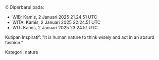 ⏰ Diperbarui pada:
- WIB: Kamis, 2 Januari 2025 21.24.51 UTC
- WITA: Kamis, 2 Januari 2025 22.24.51 UTC
- WIT: Kamis, 2 Januari 2025 23.24.51 UTC

Kutipan Inspiratif:
"It is human nature to think wisely and act in an absurd fashion."


Kategori: nature

